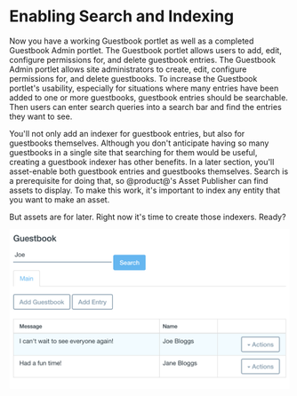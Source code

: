 # Enabling Search and Indexing [](id=enabling-search-and-indexing)

Now you have a working Guestbook portlet as well as a completed Guestbook Admin
portlet. The Guestbook portlet allows users to add, edit, configure permissions
for, and delete guestbook entries. The Guestbook Admin portlet allows site
administrators to create, edit, configure permissions for, and delete
guestbooks. To increase the Guestbook portlet's usability, especially for
situations where many entries have been added to one or more guestbooks,
guestbook entries should be searchable. Then users can enter search queries into
a search bar and find the entries they want to see. 

You'll not only add an indexer for guestbook entries, but also for guestbooks
themselves. Although you don't anticipate having so many guestbooks in a single
site that searching for them would be useful, creating a guestbook indexer has
other benefits. In a later section, you'll asset-enable both guestbook
entries and guestbooks themselves. Search is a prerequisite for doing that, so
@product@'s Asset Publisher can find assets to display. To make this work, it's
important to index any entity that you want to make an asset. 

But assets are for later. Right now it's time to create those indexers. Ready? 

![Figure 1: You'll add a search bar to the Guestbook portlet so that users can search for guestbook entries. If a guestbook entry's message or name matches the search query, it's displayed in the search results.](../../../images/guestbook-portlet-search.png)
